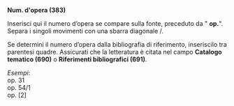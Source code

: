 **Num. d'opera (383)**

Inserisci qui il numero d’opera se compare sulla fonte, preceduto da " **op.**". Separa i singoli movimenti con una sbarra diagonale /.

Se determini il numero d’opera dalla bibliografia di riferimento, inseriscilo tra parentesi quadre. Assicurati che la letteratura è citata nel campo **Catalogo tematico (690)** o **Riferimenti bibliografici (691)**.

_Esempi_:  
op. 31  
op. 54/1  
 op. [2]&nbsp;